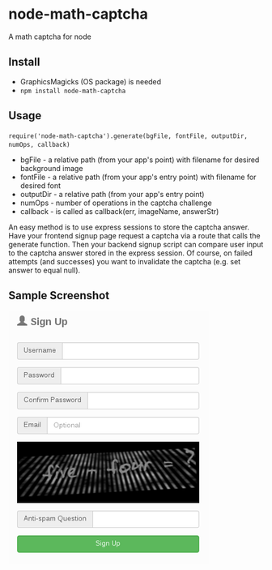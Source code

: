 # node-math-captcha
A math captcha for node

## Install
- GraphicsMagicks (OS package) is needed
- `npm install node-math-captcha` 

## Usage

`require('node-math-captcha').generate(bgFile, fontFile, outputDir, numOps, callback)`

- bgFile - a relative path (from your app's point) with filename for desired background image
- fontFile - a relative path (from your app's entry point) with filename for desired font
- outputDir - a relative path (from your app's entry point)
- numOps - number of operations in the captcha challenge
- callback - is called as callback(err, imageName, answerStr)

An easy method is to use express sessions to store the captcha answer. Have your frontend signup page request a captcha via a route that calls the generate function. Then your backend signup script can compare user input to the captcha answer stored in the express session. Of course, on failed attempts (and successes) you want to invalidate the captcha (e.g. set answer to equal null).

## Sample Screenshot

![Screenshot](https://github.com/pgray64/node-math-captcha/raw/master/sample/screenshot.png)
